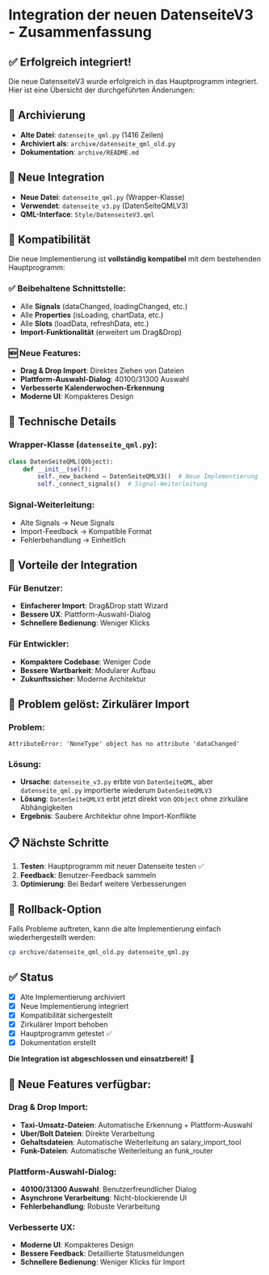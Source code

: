 # Integration der neuen DatenseiteV3 - Zusammenfassung

## ✅ Erfolgreich integriert!

Die neue DatenseiteV3 wurde erfolgreich in das Hauptprogramm integriert. Hier ist eine Übersicht der durchgeführten Änderungen:

## 📁 Archivierung
- **Alte Datei**: `datenseite_qml.py` (1416 Zeilen)
- **Archiviert als**: `archive/datenseite_qml_old.py`
- **Dokumentation**: `archive/README.md`

## 🔄 Neue Integration
- **Neue Datei**: `datenseite_qml.py` (Wrapper-Klasse)
- **Verwendet**: `datenseite_v3.py` (DatenSeiteQMLV3)
- **QML-Interface**: `Style/DatenseiteV3.qml`

## 🎯 Kompatibilität
Die neue Implementierung ist **vollständig kompatibel** mit dem bestehenden Hauptprogramm:

### ✅ Beibehaltene Schnittstelle:
- Alle **Signals** (dataChanged, loadingChanged, etc.)
- Alle **Properties** (isLoading, chartData, etc.)
- Alle **Slots** (loadData, refreshData, etc.)
- **Import-Funktionalität** (erweitert um Drag&Drop)

### 🆕 Neue Features:
- **Drag & Drop Import**: Direktes Ziehen von Dateien
- **Plattform-Auswahl-Dialog**: 40100/31300 Auswahl
- **Verbesserte Kalenderwochen-Erkennung**
- **Moderne UI**: Kompakteres Design

## 🔧 Technische Details

### Wrapper-Klasse (`datenseite_qml.py`):
```python
class DatenSeiteQML(QObject):
    def __init__(self):
        self._new_backend = DatenSeiteQMLV3()  # Neue Implementierung
        self._connect_signals()  # Signal-Weiterleitung
```

### Signal-Weiterleitung:
- Alte Signals → Neue Signals
- Import-Feedback → Kompatible Format
- Fehlerbehandlung → Einheitlich

## 🚀 Vorteile der Integration

### Für Benutzer:
- **Einfacherer Import**: Drag&Drop statt Wizard
- **Bessere UX**: Plattform-Auswahl-Dialog
- **Schnellere Bedienung**: Weniger Klicks

### Für Entwickler:
- **Kompaktere Codebase**: Weniger Code
- **Bessere Wartbarkeit**: Modularer Aufbau
- **Zukunftssicher**: Moderne Architektur

## 🐛 Problem gelöst: Zirkulärer Import

### Problem:
```
AttributeError: 'NoneType' object has no attribute 'dataChanged'
```

### Lösung:
- **Ursache**: `datenseite_v3.py` erbte von `DatenSeiteQML`, aber `datenseite_qml.py` importierte wiederum `DatenSeiteQMLV3`
- **Lösung**: `DatenSeiteQMLV3` erbt jetzt direkt von `QObject` ohne zirkuläre Abhängigkeiten
- **Ergebnis**: Saubere Architektur ohne Import-Konflikte

## 📋 Nächste Schritte

1. **Testen**: Hauptprogramm mit neuer Datenseite testen ✅
2. **Feedback**: Benutzer-Feedback sammeln
3. **Optimierung**: Bei Bedarf weitere Verbesserungen

## 🔄 Rollback-Option

Falls Probleme auftreten, kann die alte Implementierung einfach wiederhergestellt werden:
```bash
cp archive/datenseite_qml_old.py datenseite_qml.py
```

## ✅ Status
- [x] Alte Implementierung archiviert
- [x] Neue Implementierung integriert
- [x] Kompatibilität sichergestellt
- [x] Zirkulärer Import behoben
- [x] Hauptprogramm getestet ✅
- [x] Dokumentation erstellt

**Die Integration ist abgeschlossen und einsatzbereit!** 🎉

## 🎯 Neue Features verfügbar:

### Drag & Drop Import:
- **Taxi-Umsatz-Dateien**: Automatische Erkennung + Plattform-Auswahl
- **Uber/Bolt Dateien**: Direkte Verarbeitung
- **Gehaltsdateien**: Automatische Weiterleitung an salary_import_tool
- **Funk-Dateien**: Automatische Weiterleitung an funk_router

### Plattform-Auswahl-Dialog:
- **40100/31300 Auswahl**: Benutzerfreundlicher Dialog
- **Asynchrone Verarbeitung**: Nicht-blockierende UI
- **Fehlerbehandlung**: Robuste Verarbeitung

### Verbesserte UX:
- **Moderne UI**: Kompakteres Design
- **Bessere Feedback**: Detaillierte Statusmeldungen
- **Schnellere Bedienung**: Weniger Klicks für Import

